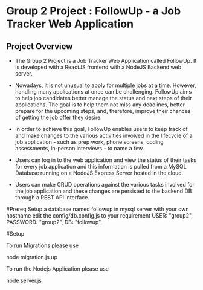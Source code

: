 # Group 2 Project : FollowUp - a Job Tracker Web Application

## Project Overview

- The Group 2 Project is a Job Tracker Web Application called FollowUp. It is developed with a ReactJS frontend with a NodeJS Backend web server. 

- Nowadays, it is not unusual to apply for multiple jobs at a time. However, handling many applications at once can be challenging. FollowUp aims to help job candidates better manage the status and next steps of their applications. The goal is to help them not miss any deadlines, better prepare for the upcoming steps, and, therefore, improve their chances of getting the job offer they desire. 

- In order to achieve this goal, FollowUp enables users to keep track of and make changes to the various activities involved in the lifecycle of a job application - such as prep work, phone screens, coding assessments, in-person interviews - to name a few.

- Users can log in to the web application and view the status of their tasks for every job application and this information is pulled from a MySQL Database running on a NodeJS Express Server hosted in the cloud. 

- Users can make CRUD operations against the various tasks involved for the job application and these changes are persisted to the backend DB through a REST API Interface. 

#Prereq
Setup a database named followup in mysql server
with your own hostname
edit the config/db.config.js to your requirement
USER: "group2",
PASSWORD: "group2",
DB: "followup",

#Setup

To run Migrations please use 

node migration.js up

To run the Nodejs Application please use

node server.js




